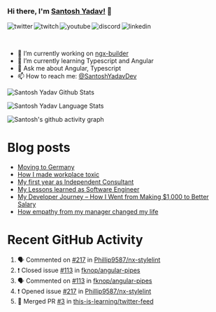 ### Hi there, I'm [Santosh Yadav!](https://santoshyadav.dev) 👋

<p>
<a href="https://twitter.com/SantoshYadavDev">
   <img align="left" alt="twitter" src="https://img.shields.io/badge/Twitter-1DA1F2?style=for-the-badge&logo=twitter&logoColor=white" />
</a>&nbsp;&nbsp;

<a href="https://www.twitch.tv/santoshyadavdev">
   <img align="left" alt="twitch" src="https://img.shields.io/badge/Twitch-9146FF?style=for-the-badge&logo=twitch&logoColor=white" />
</a>&nbsp;&nbsp;

<a href="https://www.youtube.com/c/TechTalksWithSantosh">
   <img align="left" alt="youtube" src="https://img.shields.io/badge/YouTube-FF0000?style=for-the-badge&logo=youtube&logoColor=white" />
</a>&nbsp;&nbsp;

<a href="https://discord.gg/m6cNkVfXrQ">
   <img align="left" alt="discord" src="https://img.shields.io/badge/Discord-7289DA?style=for-the-badge&logo=discord&logoColor=white" />
</a>&nbsp;&nbsp;

<a href="https://www.linkedin.com/in/santoshyadavdev/">
   <img align="left" alt="linkedin" src="https://img.shields.io/badge/LinkedIn-0077B5?style=for-the-badge&logo=linkedin&logoColor=white" />
</a>
<p/>

<br/>
<p>

- 🔭 I’m currently working on [ngx-builder](https://github.com/ngx-builders)
- 🌱 I’m currently learning Typescript and Angular
- 💬 Ask me about Angular, Typescript
- 📫 How to reach me: [@SantoshYadavDev](https://twitter.com/SantoshYadavDev)

</p>

![Santosh Yadav Github Stats](https://github-readme-stats.vercel.app/api?username=SantoshYadavDev&show_icons=true&include_all_commits=true&theme=radical)

![Santosh Yadav Language Stats](https://github-readme-stats.vercel.app/api/top-langs/?username=SantoshYadavDev&layout=compact&theme=radical)

![Santosh's github activity graph](https://activity-graph.herokuapp.com/graph?username=SantoshYadavDev&theme=dracula)

# Blog posts
<!-- BLOG-POST-LIST:START -->
- [Moving to Germany](https://dev.to/santoshyadav198613/moving-to-germany-4no9)
- [How I made workplace toxic](https://dev.to/this-is-learning/how-i-made-workplace-toxic-1ici)
- [My first year as Independent Consultant](https://dev.to/this-is-learning/my-first-year-as-independent-consultant-49ij)
- [My Lessons learned as Software Engineer](https://dev.to/this-is-learning/my-lessons-learned-as-software-engineer-3bae)
- [My Developer Journey – How I Went from Making $1,000 to Better Salary](https://dev.to/this-is-learning/my-developer-journey-how-i-went-from-making-1-000-to-better-salary-11om)
- [How empathy from my manager changed my life](https://dev.to/this-is-learning/how-empathy-from-my-manager-changed-my-life-1ac0)
<!-- BLOG-POST-LIST:END -->

# Recent GitHub Activity
<!--START_SECTION:activity-->
1. 🗣 Commented on [#217](https://github.com/Phillip9587/nx-stylelint/issues/217) in [Phillip9587/nx-stylelint](https://github.com/Phillip9587/nx-stylelint)
2. ❗️ Closed issue [#113](https://github.com/fknop/angular-pipes/issues/113) in [fknop/angular-pipes](https://github.com/fknop/angular-pipes)
3. 🗣 Commented on [#113](https://github.com/fknop/angular-pipes/issues/113) in [fknop/angular-pipes](https://github.com/fknop/angular-pipes)
4. ❗️ Opened issue [#217](https://github.com/Phillip9587/nx-stylelint/issues/217) in [Phillip9587/nx-stylelint](https://github.com/Phillip9587/nx-stylelint)
5. 🎉 Merged PR [#3](https://github.com/this-is-learning/twitter-feed/pull/3) in [this-is-learning/twitter-feed](https://github.com/this-is-learning/twitter-feed)
<!--END_SECTION:activity-->
